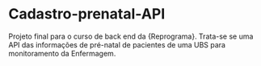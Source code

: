 # Cadastro-prenatal-API
Projeto final para o curso de back end da {Reprograma}. Trata-se se uma API das informações de pré-natal de pacientes de uma UBS para monitoramento da Enfermagem. 
